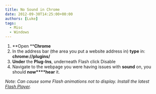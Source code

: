 ```yaml
---
title: No Sound in Chrome
date: 2012-09-30T14:25:00+00:00
authors: [Luke]
tags:
  - Misc
  - Windows
---
```

  1. **Open ****Chrome**
  2. In the address bar (the area you put a website address in) **type** in: **chrome://plugins/**
  3. **Under** the **Plug-Ins**, underneath Flash click Disable
  4. Navigate to the webpage you were having issues with **sound** on, you should **now****hear** it.

_Note: Can cause some Flash animations not to display. Install the latest <a title="Adobe Flash Player" href="http://get.adobe.com/flashplayer/" target="_blank">Flash Player</a>._